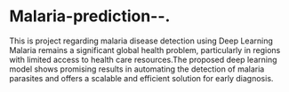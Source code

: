 # Malaria-prediction--.
This is project regarding malaria disease detection using Deep Learning 
Malaria remains a significant global health problem, particularly in regions with limited access to health care resources.The proposed deep learning model shows promising results in automating the detection of malaria parasites and offers a scalable and efficient solution for early diagnosis.
